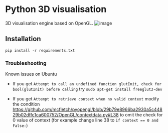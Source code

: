 # Python 3D visualisation

3D visualisation engine based on OpenGL.
![image](https://github.com/pawelzakieta97/visualisation/assets/28107745/e9b26b73-cd9f-4a4b-b5c8-231541489503)


## Installation

`pip install -r requirements.txt`

### Troubleshooting
Known issues on Ubuntu
 - If you get
`Attempt to call an undefined function glutInit, check for bool(glutInit) before calling`
try
`sudo apt-get install freeglut3-dev`

 - If you get 
`Attempt to retrieve context when no valid context`
modify the condition https://github.com/mcfletch/pyopengl/blob/29b79e8966ba2930a5c44829b02dffc1ca600752/OpenGL/contextdata.py#L38
to omit the check for 0 value of context (for example change line 38 to `if context == 0 and False:`)
